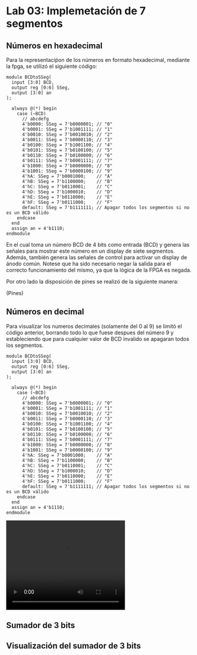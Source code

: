 # Lab 03: Implemetación de 7 segmentos

## Números en hexadecimal

Para la representaciṕon de los números en formato hexadecimal, mediante la fpga, se utilizó el siguiente código:

```
module BCDtoSSeg(
  input [3:0] BCD,
  output reg [0:6] SSeg,
  output [3:0] an
);

  always @(*) begin
    case (~BCD)
      // abcdefg
      4'b0000: SSeg = 7'b0000001; // "0"  
      4'b0001: SSeg = 7'b1001111; // "1" 
      4'b0010: SSeg = 7'b0010010; // "2" 
      4'b0011: SSeg = 7'b0000110; // "3" 
      4'b0100: SSeg = 7'b1001100; // "4" 
      4'b0101: SSeg = 7'b0100100; // "5" 
      4'b0110: SSeg = 7'b0100000; // "6" 
      4'b0111: SSeg = 7'b0001111; // "7" 
      4'b1000: SSeg = 7'b0000000; // "8"  
      4'b1001: SSeg = 7'b0000100; // "9" 
      4'hA: SSeg = 7'b0001000;    // "A"
      4'hB: SSeg = 7'b1100000;    // "B"
      4'hC: SSeg = 7'b0110001;    // "C"
      4'hD: SSeg = 7'b1000010;    // "D"
      4'hE: SSeg = 7'b0110000;    // "E"
      4'hF: SSeg = 7'b0111000;    // "F"
      default: SSeg = 7'b1111111; // Apagar todos los segmentos si no es un BCD válido
    endcase
  end
  assign an = 4'b1110;
endmodule

```
En el cual toma un número BCD de 4 bits como entrada (BCD) y genera las señales para mostrar este número en un display de siete segmentos. Además, también genera las señales de control para activar un display de ánodo común. Notese que ha sido necesario negar la salida para el correcto funcionamiento del mismo, ya que la lógica de la FPGA es negada. 

Por otro lado la disposición de pines se realizó de la siguiente manera:

(Pines)



## Números en decimal

Para visualizar los numeros decimales (solamente del 0 al 9) se limitó el código anterior, borrando todo lo que fuese despues del número 9 y  estableciendo que para cualquier valor de BCD invalido se apagaran todos los segmentos.

```
module BCDtoSSeg(
  input [3:0] BCD,
  output reg [0:6] SSeg,
  output [3:0] an
);

  always @(*) begin
    case (~BCD)
      // abcdefg
      4'b0000: SSeg = 7'b0000001; // "0"  
      4'b0001: SSeg = 7'b1001111; // "1" 
      4'b0010: SSeg = 7'b0010010; // "2" 
      4'b0011: SSeg = 7'b0000110; // "3" 
      4'b0100: SSeg = 7'b1001100; // "4" 
      4'b0101: SSeg = 7'b0100100; // "5" 
      4'b0110: SSeg = 7'b0100000; // "6" 
      4'b0111: SSeg = 7'b0001111; // "7" 
      4'b1000: SSeg = 7'b0000000; // "8"  
      4'b1001: SSeg = 7'b0000100; // "9" 
      4'hA: SSeg = 7'b0001000;    // "A"
      4'hB: SSeg = 7'b1100000;    // "B"
      4'hC: SSeg = 7'b0110001;    // "C"
      4'hD: SSeg = 7'b1000010;    // "D"
      4'hE: SSeg = 7'b0110000;    // "E"
      4'hF: SSeg = 7'b0111000;    // "F"
      default: SSeg = 7'b1111111; // Apagar todos los segmentos si no es un BCD válido
    endcase
  end
  assign an = 4'b1110;
endmodule
```
<video width="320" height="240" controls>
  <source src="images/vidDec.mp4" type="video/mp4">
  Tu navegador no soporta la etiqueta de video.
</video>


## Sumador de 3 bits


## Visualización del sumador de 3 bits


